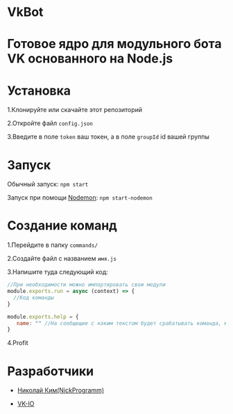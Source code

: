 # VkBot
# Готовое ядро для модульного бота VK основанного на Node.js


# Установка

1.Клонируйте или скачайте этот репозиторий

2.Откройте файл `config.json`

3.Введите в поле `token` ваш токен, а в поле `groupId` id вашей группы
# Запуск

Обычный запуск: `npm start`

Запуск при помощи [Nodemon](https://www.npmjs.com/package/nodemon): `npm start-nodemon`

# Создание команд

1.Перейдите в папку `commands/`

2.Создайте файл с названием `имя.js`

3.Напишите туда следующий код:
```javascript
//При необходимости можно импортировать свои модули
module.exports.run = async (context) => {
  //Код команды 
}

module.exports.help = {
   name: "" //На сообщещие с каким текстом будет срабатывать команда, можно в кавычках, в массиве или RegExp
}
```
4.Profit

# Разработчики
* [Николай Ким(NickProgramm)](https://vk.com/3peekawowd)

* [VK-IO](https://github.com/negezor/vk-io)
